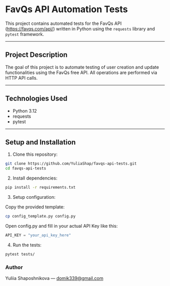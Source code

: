 # FavQs API Automation Tests

This project contains automated tests for the FavQs API (https://favqs.com/api/) written in Python using the `requests` library and `pytest` framework.

---

## Project Description

The goal of this project is to automate testing of user creation and update functionalities using the FavQs free API. All operations are performed via HTTP API calls.

---

## Technologies Used

- Python 3.12  
- requests  
- pytest

---

## Setup and Installation

1. Clone this repository:

```bash
git clone https://github.com/YuliaShap/favqs-api-tests.git
cd favqs-api-tests
```

2. Install dependencies:

```bash
pip install -r requirements.txt
```

3. Setup configuration:

Copy the provided template:
```bash
cp config_template.py config.py
```
Open config.py and fill in your actual API Key like this:
```python
API_KEY = "your_api_key_here"
```

4. Run the tests:

```bash
pytest tests/
```


### Author
Yuliia Shaposhnikova — domik339@gmail.com